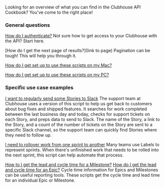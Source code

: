 Looking for an overview of what you can find in the Clubhouse API Cookbook? You've come to the right place!

### General questions
[How do I authenticate?](https://github.com/clubhouse/api-cookbook/blob/master/Authentication.md)
Not sure how to get access to your Clubhouse with the API? Start here.

[How do I get the next page of results?](link to page)
Pagination can be tough! This will help you through it.

[How do I get set up to use these scripts on my Mac?](https://github.com/clubhouse/api-cookbook/blob/master/set-up-instructions.md)

[How do I get set up to use these scripts on my PC?](link)

### Specific use case examples

[I want to regularly send some Stories to Slack](https://github.com/clubhouse/api-cookbook/tree/master/stories-to-slack)
The support team at Clubhouse uses a version of this script to help us get back to customers about bug fixes and shipped features.
It searches for work completed between the last business day and today, checks for support tickets on each Story, and preps data to send to Slack.
The name of the Story, a link to the Story, and a count of the number of tickets on the Story are sent to a specific Slack channel, so the support team can quickly find Stories where they need to follow up.


[I need to rollover work from one sprint to another](https://github.com/clubhouse/api-cookbook/tree/master/change-label)
Many teams use Labels to represent sprints. When there's unfinished work that needs to be rolled into the next sprint, this script can help automate that process.


[How to I get the lead and cycle time for a Milestone?](https://github.com/clubhouse/api-cookbook/tree/master/kanban-metrics)
[How do I get the lead and cycle time for an Epic?](https://github.com/clubhouse/api-cookbook/tree/master/kanban-metrics)
Cycle time information for Epics and Milestones can be useful reporting tools. These scripts get the cycle time and lead time for an individual Epic or Milestone.

